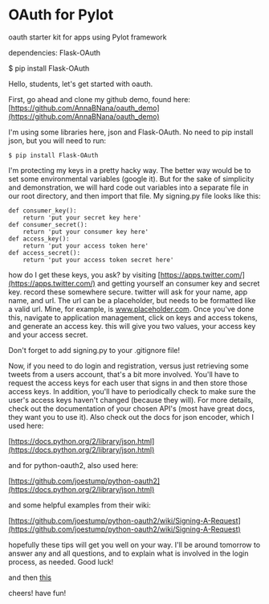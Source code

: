 # OAuth for Pylot

oauth starter kit for apps using Pylot framework

dependencies: Flask-OAuth

$ pip install Flask-OAuth

Hello, students, let's get started with oauth.

First, go ahead and clone my github demo, found here: [https://github.com/AnnaBNana/oauth_demo](https://github.com/AnnaBNana/oauth_demo)

I'm using some libraries here, json and Flask-OAuth.  No need to pip install json, but you will need to run:
```
$ pip install Flask-OAuth
```

I'm protecting my keys in a pretty hacky way.  The better way would be to set some environmental variables (google it).  But for the sake of simplicity and demonstration, we will hard code out variables into a separate file in our root directory, and then import that file.  My signing.py file looks like this:

```
def consumer_key():
    return 'put your secret key here'
def consumer_secret():
    return 'put your consumer key here'
def access_key():
    return 'put your access token here'
def access_secret():
    return 'put your access token secret here'
```

how do I get these keys, you ask?  by visiting [https://apps.twitter.com/](https://apps.twitter.com/) and getting yourself an consumer key and secret key.  record these somewhere secure.  twitter will ask for your name, app name, and url.  The url can be a placeholder, but needs to be formatted like a valid url.  Mine, for example, is www.placeholder.com.  Once you've done this, navigate to application management, click on keys and access tokens, and generate an access key.  this will give you two values, your access key and your access secret.

Don't forget to add signing.py to your .gitignore file!

Now, if you need to do login and registration, versus just retrieving some tweets from a users account, that's a bit more involved.  You'll have to request the access keys for each user that signs in and then store those access keys.  In addition, you'll have to periodically check to make sure the user's access keys haven't changed (because they will).  For more details, check out the documentation of your chosen API's (most have great docs, they want you to use it). Also check out the docs for json encoder, which I used here:

[https://docs.python.org/2/library/json.html](https://docs.python.org/2/library/json.html)

and for python-oauth2, also used here:

[https://github.com/joestump/python-oauth2](https://docs.python.org/2/library/json.html)

and some helpful examples from their wiki:

[https://github.com/joestump/python-oauth2/wiki/Signing-A-Request](https://github.com/joestump/python-oauth2/wiki/Signing-A-Request)

hopefully these tips will get you well on your way.  I'll be around tomorrow to answer any and all questions, and to explain what is involved in the login process, as needed.  Good luck!

and then [this](http://starecat.com/content/wp-content/uploads/i-figured-out-how-to-turn-on-my-microwave-using-python.jpg)

cheers!  have fun!
